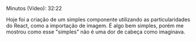 Minutos (Vídeo): 32:22

Hoje foi a criação de um simples componente utilizando as particularidades do React, como a importação de imagem. É algo bem simples, porém me mostrou como esse "simples" não é uma dor de cabeça como imaginava.